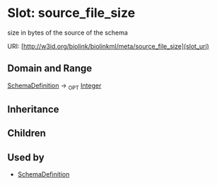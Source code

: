 # Slot: source_file_size


size in bytes of the source of the schema

URI: [http://w3id.org/biolink/biolinkml/meta/source_file_size](slot_uri)
## Domain and Range

[SchemaDefinition](SchemaDefinition.md) ->  <sub>OPT</sub> [Integer](Integer.md)
## Inheritance

## Children

## Used by

 * [SchemaDefinition](SchemaDefinition.md)
